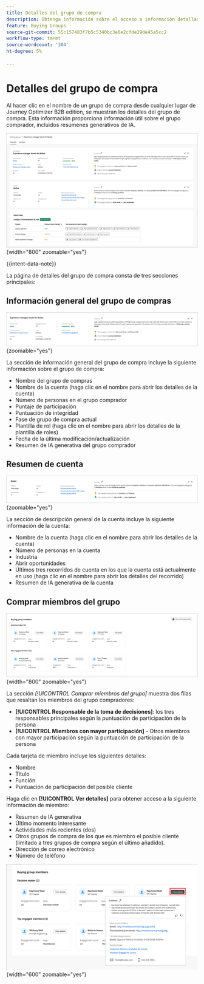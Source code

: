 ```yaml
---
title: Detalles del grupo de compra
description: Obtenga información sobre el acceso a información detallada y a resúmenes de IA generativos para comprar grupos en Journey Optimizer B2B edition.
feature: Buying Groups
source-git-commit: 55c157483f7b5c5340bc3e0e2cfde29de45a5cc2
workflow-type: tm+mt
source-wordcount: '304'
ht-degree: 5%

---
```


# Detalles del grupo de compra

Al hacer clic en el nombre de un grupo de compra desde cualquier lugar de Journey Optimizer B2B edition, se muestran los detalles del grupo de compra. Esta información proporciona información útil sobre el grupo comprador, incluidos resúmenes generativos de IA.

![Acceder a los detalles del grupo de compra](./assets/buying-group-details.png){width="800" zoomable="yes"}

{{intent-data-note}}

La página de detalles del grupo de compra consta de tres secciones principales:

## Información general del grupo de compras

![Resumen del grupo de compra](./assets/details-page-buying-group-overview.png){zoomable="yes"}

La sección de información general del grupo de compra incluye la siguiente información sobre el grupo de compra:

* Nombre del grupo de compras
* Nombre de la cuenta (haga clic en el nombre para abrir los detalles de la cuenta)
* Número de personas en el grupo comprador
* Puntaje de participación
* Puntuación de integridad
* Fase de grupo de compra actual
* Plantilla de rol (haga clic en el nombre para abrir los detalles de la plantilla de roles)
* Fecha de la última modificación/actualización
* Resumen de IA generativa del grupo comprador

## Resumen de cuenta

![Descripción general de la cuenta del grupo de compra](./assets/details-page-buying-group-account-overview.png){zoomable="yes"}

La sección de descripción general de la cuenta incluye la siguiente información de la cuenta:

* Nombre de la cuenta (haga clic en el nombre para abrir los detalles de la cuenta)
* Número de personas en la cuenta
* Industria
* Abrir oportunidades
* Últimos tres recorridos de cuenta en los que la cuenta está actualmente en uso (haga clic en el nombre para abrir los detalles del recorrido)
* Resumen de IA generativa de la cuenta

## Comprar miembros del grupo

![Comprar miembros del grupo](./assets/details-page-buying-group-members.png){width="800" zoomable="yes"}

La sección _[!UICONTROL Comprar miembros del grupo]_ muestra dos filas que resaltan los miembros del grupo compradores:

* **[!UICONTROL Responsable de la toma de decisiones]**: los tres responsables principales según la puntuación de participación de la persona
* **[!UICONTROL Miembros con mayor participación]** - Otros miembros con mayor participación según la puntuación de participación de la persona

Cada tarjeta de miembro incluye los siguientes detalles:

* Nombre
* Título
* Función
* Puntuación de participación del posible cliente

Haga clic en **[!UICONTROL Ver detalles]** para obtener acceso a la siguiente información de miembro:

* Resumen de IA generativa
* Último momento interesante
* Actividades más recientes (dos)
* Otros grupos de compra de los que es miembro el posible cliente (limitado a tres grupos de compra según el último añadido).
* Dirección de correo electrónico
* Número de teléfono

![Ver más detalles de un miembro del grupo comprador](./assets/details-page-buying-group-members-view-details.png){width="600" zoomable="yes"}
